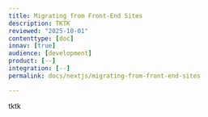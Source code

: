 ```yaml
---
title: Migrating from Front-End Sites
description: TKTK
reviewed: "2025-10-01"
contenttype: [doc]
innav: [true]
audience: [development]
product: [--]
integration: [--]
permalink: docs/nextjs/migrating-from-front-end-sites

---
```


tktk
